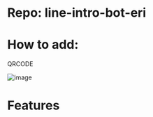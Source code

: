 # Repo: line-intro-bot-eri

# How to add:
QRCODE

![image](https://github.com/zeroHuang0516/line-intro-bot-eri/img/qrcode.png)

# Features
